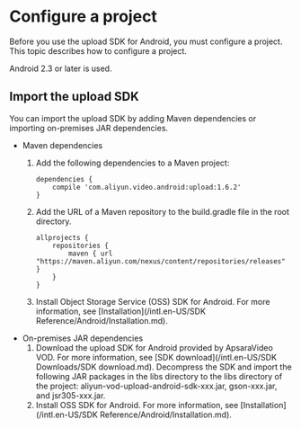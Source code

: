 # Configure a project

Before you use the upload SDK for Android, you must configure a project. This topic describes how to configure a project.

Android 2.3 or later is used.

## Import the upload SDK

You can import the upload SDK by adding Maven dependencies or importing on-premises JAR dependencies.

-   Maven dependencies
    1.  Add the following dependencies to a Maven project:

        ```
        dependencies {
            compile 'com.aliyun.video.android:upload:1.6.2'
        }
        ```

    2.  Add the URL of a Maven repository to the build.gradle file in the root directory.

        ```
        allprojects {
            repositories {
                maven { url "https://maven.aliyun.com/nexus/content/repositories/releases" }
            }
        }
        ```

    3.  Install Object Storage Service \(OSS\) SDK for Android. For more information, see [Installation](/intl.en-US/SDK Reference/Android/Installation.md).
-   On-premises JAR dependencies
    1.  Download the upload SDK for Android provided by ApsaraVideo VOD. For more information, see [SDK download](/intl.en-US/SDK Downloads/SDK download.md). Decompress the SDK and import the following JAR packages in the libs directory to the libs directory of the project: aliyun-vod-upload-android-sdk-xxx.jar, gson-xxx.jar, and jsr305-xxx.jar.
    2.  Install OSS SDK for Android. For more information, see [Installation](/intl.en-US/SDK Reference/Android/Installation.md).

